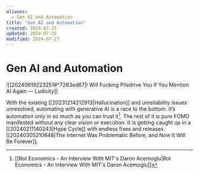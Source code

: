 ```yaml
---
aliases:
  - Gen AI and Automation
title: "Gen AI and Automation"
created: 2024-07-25
updated: 2024-07-25
modified: 2024-07-27
---
```


# Gen AI and Automation

![[20240619223251#^7263ed67|I Will Fucking Piledrive You If You Mention AI Again — Ludicity]]

With the existing [[20231214212913|Hallucination]] and unreliability issues unresolved, automating with generative AI is a race to the bottom. It’s automation only in so much as you can trust it[^1]. The rest of it is pure FOMO manifested without any clear vision or execution. It is getting caught up in a [[20240211140243|Hype Cycle]] with endless fixes and releases. [[20240305210648|The Internet Was Problematic Before, and Now It Will Be Forever]].

[^1]: [[Rot Economics - An Interview With MIT's Daron Acemoglu|Rot Economics - An Interview With MIT's Daron Acemoglu]]